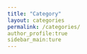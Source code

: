 ```yaml
---
title: "Category"
layout: categories
permalink: /categories/
author_profile:true
sidebar_main:ture
---
```

